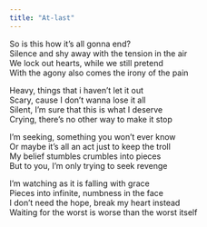 ```yaml
---
title: "At-last"
---
```

So is this how it’s all gonna end?  
Silence and shy away with the tension in the air  
We lock out hearts, while we still pretend  
With the agony also comes the irony of the pain

Heavy, things that i haven’t let it out  
Scary, cause I don’t wanna lose it all  
Silent, I’m sure that this is what I deserve  
Crying, there’s no other way to make it stop

I’m seeking, something you won’t ever know  
Or maybe it’s all an act just to keep the troll  
My belief stumbles crumbles into pieces  
But to you, I’m only trying to seek revenge

I’m watching as it is falling with grace  
Pieces into infinite, numbness in the face  
I don’t need the hope, break my heart instead  
Waiting for the worst is worse than the worst itself